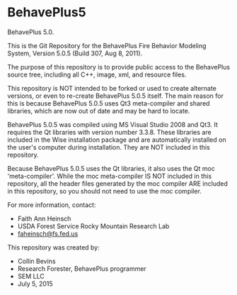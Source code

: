 # BehavePlus5
BehavePlus 5.0.

This is the Git Repository for the BehavePlus Fire Behavior Modeling System,
Version 5.0.5 (Build 307, Aug 8, 2011).

The purpose of this repository is to provide public access to the BehavePlus
source tree, including all C++, image, xml, and resource files.

This repository is NOT intended to be forked or used to create alternate versions,
or even to re-create BehavePlus 5.0.5 itself. The main reason for this is because
BehavePlus 5.0.5 uses Qt3 meta-compiler and shared libraries, which are now out of
date and may be hard to locate.

BehavePlus 5.0.5 was compiled using MS Visual Studio 2008 and Qt3. It requires the
Qt libraries with version number 3.3.8. These libraries are included in the Wise
installation package and are automatically installed on the user's computer during
installation. They are NOT included in this repository.

Because BehavePlus 5.0.5 uses the Qt libraries, it also uses the Qt moc 'meta-compiler'.
While the moc meta-compiler IS NOT included in this repository, all the header files
generated by the moc compiler ARE included in this repository, so you should not need
to use the moc compiler.

For more information, contact:
- Faith Ann Heinsch
- USDA Forest Service Rocky Mountain Research Lab
- faheinsch@fs.fed.us

This repository was created by:
- Collin Bevins
- Research Forester, BehavePlus programmer
- SEM LLC
- July 5, 2015
